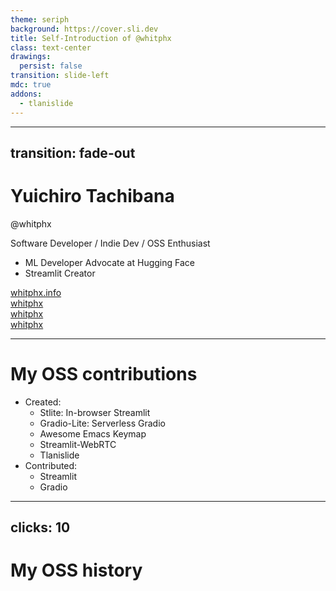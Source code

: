 ```yaml
---
theme: seriph
background: https://cover.sli.dev
title: Self-Introduction of @whitphx
class: text-center
drawings:
  persist: false
transition: slide-left
mdc: true
addons:
  - tlanislide
---
```


---
transition: fade-out
---

# Yuichiro Tachibana

@whitphx

Software Developer / Indie Dev / OSS Enthusiast

- ML Developer Advocate at Hugging Face
- Streamlit Creator

<div my-10 w-min flex="~ gap-1" items-center justify-center>
  <div i-ri-user-3-line op50 ma text-xl />
  <div><a href="https://whitphx.info/" target="_blank" class="border-none! font-300">whitphx.info</a></div>
  <div i-ri-github-line op50 ma text-xl ml4/>
  <div><a href="https://github.com/whitphx" target="_blank" class="border-none! font-300">whitphx</a></div>
  <div i-ri-linkedin-line op50 ma text-xl ml4/>
  <div><a href="https://www.linkedin.com/in/whitphx/" target="_blank" class="border-none! font-300">whitphx</a></div>
  <div i-ri-twitter-x-line op50 ma text-xl ml4/>
  <div><a href="https://twitter.com/whitphx" target="_blank" class="border-none! font-300">whitphx</a></div>
</div>

---

# My OSS contributions

- Created:
  - Stlite: In-browser Streamlit
  - Gradio-Lite: Serverless Gradio
  - Awesome Emacs Keymap
  - Streamlit-WebRTC
  - Tlanislide
- Contributed:
  - Streamlit
  - Gradio

---
clicks: 10
---

# My OSS history

<SlidevTlanislide id="career-timeline" />
